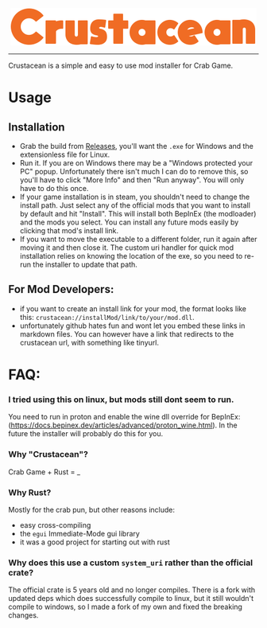 <p align="center">
    <img src="https://github.com/o7Moon/Crustacean/raw/main/Crustacean.png">
</p>

---

Crustacean is a simple and easy to use mod installer for Crab Game. 

# Usage
## Installation
 - Grab the build from [Releases](https://github.com/o7Moon/Crustacean/releases), you'll want the `.exe` for Windows and the extensionless file for Linux.
 - Run it. If you are on Windows there may be a "Windows protected your PC" popup. Unfortunately there isn't much I can do to remove this, so you'll have to click "More Info" and then "Run anyway". You will only have to do this once.
 - If your game installation is in steam, you shouldn't need to change the install path. Just select any of the official mods that you want to install by default and hit "Install". This will install both BepInEx (the modloader) and the mods you select. You can install any future mods easily by clicking that mod's install link.
 - If you want to move the executable to a different folder, run it again after moving it and then close it. The custom uri handler for quick mod installation relies on knowing the location of the exe, so you need to re-run the installer to update that path.

## For Mod Developers:
 - if you want to create an install link for your mod, the format looks like this: `crustacean://installMod/link/to/your/mod.dll`.
 - unfortunately github hates fun and wont let you embed these links in markdown files. You can however have a link that redirects to the crustacean url, with something like tinyurl.

# FAQ:
### I tried using this on linux, but mods still dont seem to run.
You need to run in proton and enable the wine dll override for BepInEx: (https://docs.bepinex.dev/articles/advanced/proton_wine.html). In the future the installer will probably do this for you.

### Why "Crustacean"?
Crab Game + Rust = _

### Why Rust?
Mostly for the crab pun, but other reasons include:
 - easy cross-compiling
 - the `egui` Immediate-Mode gui library
 - it was a good project for starting out with rust

### Why does this use a custom `system_uri` rather than the official crate?
The official crate is 5 years old and no longer compiles. There is a fork with updated deps which does successfully compile to linux, but it still wouldn't compile to windows, so I made a fork of my own and fixed the breaking changes.